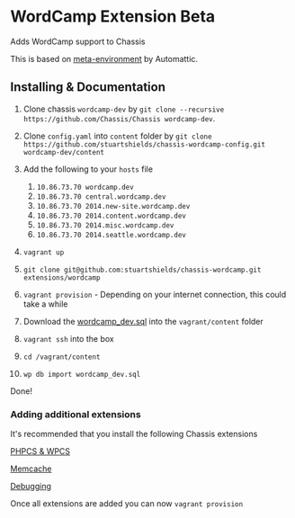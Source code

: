 # WordCamp Extension Beta
Adds WordCamp support to Chassis

This is based on [meta-environment](https://github.com/WordPress/meta-environment) by Automattic.

## Installing & Documentation

1. Clone chassis `wordcamp-dev` by `git clone --recursive https://github.com/Chassis/Chassis wordcamp-dev`.
2. Clone `config.yaml` into `content` folder by `git clone https://github.com/stuartshields/chassis-wordcamp-config.git wordcamp-dev/content`
3. Add the following to your `hosts` file
	1. `10.86.73.70 wordcamp.dev`
	2. `10.86.73.70 central.wordcamp.dev`
	3. `10.86.73.70 2014.new-site.wordcamp.dev`
	4. `10.86.73.70 2014.content.wordcamp.dev`
	5. `10.86.73.70 2014.misc.wordcamp.dev`
	6. `10.86.73.70 2014.seattle.wordcamp.dev`
	
4. `vagrant up`
5. `git clone git@github.com:stuartshields/chassis-wordcamp.git extensions/wordcamp`
6. `vagrant provision` - Depending on your internet connection, this could take a while
7. Download the [wordcamp_dev.sql](https://raw.githubusercontent.com/WordPress/meta-environment/master/wordcamp.dev/provision/wordcamp_dev.sql) into the `vagrant/content` folder
8. `vagrant ssh` into the box
9. `cd /vagrant/content`
10. `wp db import wordcamp_dev.sql`

Done!

### Adding additional extensions
It's recommended that you install the following Chassis extensions

[PHPCS & WPCS](https://github.com/Chassis/phpcs)

[Memcache](https://github.com/Chassis/memcache)

[Debugging](https://github.com/Chassis/Debugging)

Once all extensions are added you can now `vagrant provision`
